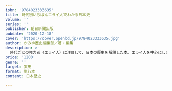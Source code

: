 ```yaml
---
isbn: '9784023333635'
title: 時代別いちばんエライ人でわかる日本史
volume: ''
series: ''
publisher: 朝日新聞出版
pubdate: '2020-12-18'
cover: 'https://cover.openbd.jp/9784023333635.jpg'
author: かみゆ歴史編集部／著・編集
description: >-
  時代ごとの権力者（エライ人）に注目して、日本の歴史を解説した本。エライ人を中心にした権力相関図をイラスト図解することで、一目でその時代の権力構造が理解でき、日本の歴史の流れが簡単に、そして深く理解できる。大人の学びなおしにもぴったり。
price: '1200'
genre: ''
target: 実用
format: 単行本
content: 日本歴史

---
```

